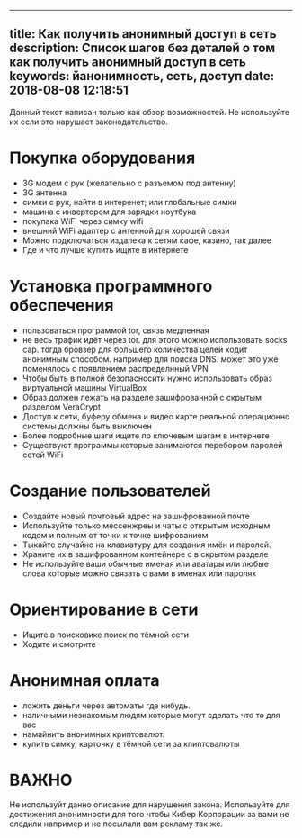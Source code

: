 

---
title: Как получить анонимный доступ в сеть
description: Список шагов без деталей о том как получить анонимный доступ в сеть
keywords: йанонимность, сеть, доступ
date: 2018-08-08 12:18:51 
---


Данный текст написан только как обзор возможностей. Не используйте их если это нарушает законодательство.

# Покупка оборудования

- 3G модем с рук (желательно с разъемом под антенну)
- 3G антенна
- симки с рук, найти в интеренет; или глобальные симки
- машина с инвертором для зарядки ноутбука
- покупака WiFi через симку wifi
- внешний WiFi адаптер с антенной для хорошей связи
- Можно подключаться издалека к сетям кафе, казино, так далее
- Где и что лучше купить ищите в интернете

# Установка программного обеспечения

- пользоваться программой tor, связь медленная 
- не весь трафик идёт через tor. для этого можно использовать socks cap. тогда бровзер для большего количества целей ходит анонимным способом. например для поиска DNS. может это уже поменялось с появлением распределнный VPN
- Чтобы быть в полной безопасносити нужно использовать образ виртуальной машины  VirtualBox 
- Образ должен лежать на разделе зашифрованной с скрытым разделом VeraCrypt
- Доступ к сети, буферу обмена и видео карте  реальной операционно системы должны быть выключен
- Более подробные шаги ищите по ключевым шагам в интернете
- Существуют программы которые занимаются перебором паролей сетей WiFi

# Создание пользователей

- Создайте новый почтовый адрес на зашифрованной почте
- Используйте только мессенжреы и чаты с открытым исходным кодом и полным от точки к точке шифрованием
- Тыкайте случайно на клавиатуру для создания имён и паролей.
- Храните их в зашифрованном контейнере с в скрытом разделе
- Не используйте ваши обычные именая или аватары или любые слова которые можно связать с вами в именах или паролях

# Ориентирование в сети
- Ищите в поисковике поиск по тёмной сети
- Ходите и смотрите

# Анонимная оплата
- ложить деньги через автоматы где нибудь.
- наличными незнакомым людям которые могут сделать что то для вас
- намайнить анонимных криптовалют.
- купить симку, карточку в тёмной сети за кпиптовалюты

# ВАЖНО

Не используйт данно описание для нарушения закона. Используйте для достижения анонимности для того чтобы Кибер Корпорации за вами не следили например и не посылали вам рекламу так же.